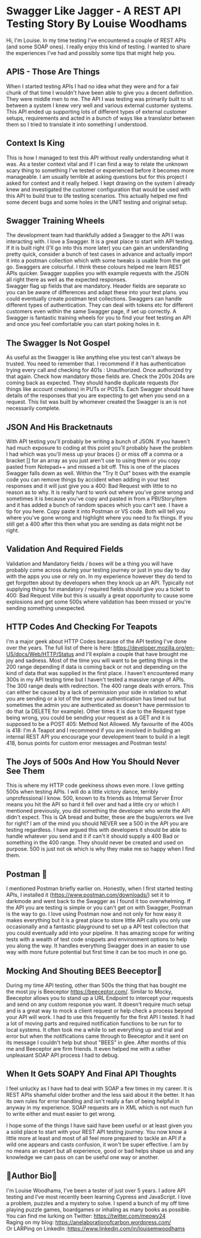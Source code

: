 # Swagger Like Jagger - A REST API Testing Story By Louise Woodhams

Hi, I'm Louise. In my time testing I've encountered a couple of REST APIs (and some SOAP ones). I really enjoy this kind of testing. I wanted to share the experiences 
I've had and possibly some tips that might help you.

## APIS - Those Are Things 

When I started testing APIs I had no idea what they were and for a fair chunk of that time I wouldn't have been able to give you a decent definition. 
They were middle men to me. The API I was testing was primarily built to sit between a system I knew very well and various external customer systems. This API ended up supporting lots of different types of external customer setups, requirements and acted in a bunch of ways like a translator between them so I tried to translate it into something I understood.

## Context Is King 

This is how I managed to test this API without really understanding what it was. As a tester context vital and if I can find a way to relate the unknown scary thing to something I've tested or 
experienced before it becomes more manageable. I am usually terrible at asking questions but for this project I asked for context and it really helped. I kept drawing on the system I already knew and 
investigated the customer configuration that would be used with this API to build true to life testing scenarios. This actually helped me find some decent bugs and some holes in the UNIT testing and original setup.


## Swagger Training Wheels 

The development team had thankfully added a Swagger to the API I was interacting with. I love a Swagger. It is a great place to start with API testing. If it is built right (I'll go into this more later) you can gain an understanding pretty quick, consider a bunch of test cases in advance and actually import it into a postman collection which with some tweaks is usable from the get go. 
Swaggers are colourful. I think these colours helped me learn REST APIs quicker. Swagger supplies you with example requests with the JSON all right there as well as the expected responses.  
Swagger flag up fields that are mandatory. Header fields are separate so you can be aware of differences and adapt these into your test plans. you could eventually create postman test collections. 
Swaggers can handle different types of authentication. They can deal with tokens etc for different customers even within the same Swagger page, if set up correctly. A Swagger is fantastic training wheels for you to find your feet testing an API and once you feel comfortable you can start poking holes in it.  

## The Swagger Is Not Gospel 

As useful as the Swagger is like anything else you test can't always be trusted. You need to remember that. I recommend if it has authentication trying every call and checking for 401s : Unauthorized. Once authorized try that again. Check how mandatory those fields are. Check the 200s 204s are coming back as expected. They should handle duplicate requests (for things like account creations) in PUTs or POSTs. Each Swagger should have details of the responses that you are expecting to get when you send on a request. This list was built by whomever created the Swagger is an is not necessarily complete.


## JSON And His Bracketnauts 

With API testing you'll probably be writing a bunch of JSON. If you haven't had much exposure to coding at this point you'll probably have the problem I had which was you'll mess up your braces {} or miss off a comma or a bracket [] for an array as you just aren't use to using them or you copy pasted from Notepad++ and missed a bit off. This is one of the places Swagger falls down as well. Within the "Try It Out" boxes with the example code you can remove things by accident when adding in your test responses and it will just give you a 400: Bad Request with little to no reason as to why. It is really hard to work out where you've gone wrong and sometimes it is because you've 
copy and pasted in from a PBI/Story/item and it has added a bunch of random spaces which you can't see. I have a tip for you here. Copy paste it into Postman or VS code. Both will tell you where you've gone wrong and highlight where you need to fix things. If you still get a 400 after this then what you are sending as data might not be right.


## Validation And Required Fields 

Validation and Mandatory fields / boxes will be a thing you will have probably come across during your testing journey or just in you day to day with the apps you use or rely on. In my experience however they do tend to get forgotten about by developers when they knock up an API. Typically not supplying things for mandatory / required fields should give you a ticket to 400: Bad Request Ville but this is usually a great opportunity to cause some explosions and get some 500s where validation has been missed or you're sending something unexpected.

## HTTP Codes And Checking For Teapots 

I'm a major geek about HTTP Codes because of the API testing I've done over the years. The full list of there is here: https://developer.mozilla.org/en-US/docs/Web/HTTP/Status and I'll explain a couple that 
have brought me joy and sadness. Most of the time you will want to be getting things in the 200 range depending if data is coming back or not and depending on the kind of data that was supplied in the first place.
I haven't encountered many 300s in my API testing time but I haven't tested a massive range of APIs. The 300 range deals with redirection. The 400 range deals with errors. This can either be caused by a lack 
of permission your side in relation to what you are sending or a lot of the time your authentication has timed out but sometimes the admin you are authenticated as doesn't have permission to do that (a DELETE for example). Other
times it is due to the Request type being wrong, you could be sending your request as a GET and it is supposed to be a POST 405: Method Not Allowed. My favourite of the 400s is 418: I'm A Teapot and 
I recommend if you are involved in building an internal REST API you encourage your development team to build in a legit 418, bonus points for custom error messages and Postman tests!

 ## The Joys of 500s And How You Should Never See Them 

This is where my HTTP code geekiness shows even more. I love getting 500s when testing APIs. I will do a little victory dance, terribly unprofessional I know. 500, known to its friends as Internal Server Error means 
you hit the API so hard it fell over and had a little cry or which I mentioned previously, you did something the developer who wrote the API didn't expect. This is QA bread and butter, these are the 
bugs/errors we live for right? I am of the mind you should NEVER see a 500 in the API you are testing regardless. I have argued this with developers it should be able to handle whatever you send and it 
if can't it should supply a 400 Bad or something in the 400 range. They should never be created and used on purpose. 500 is just not ok which is why they make me so happy when I find them.


## Postman 🚀

I mentioned Postman briefly earlier on. Honestly, when I first started testing APIs, I installed it (https://www.postman.com/downloads/) set it to darkmode and went back to the Swagger as I found it too overwhelming. 
If the API you are testing is simple or you can't get on with Swagger, Postman is the way to go. 
I love using Postman now and not only for how easy it makes everything but it is a great place to store little API calls you only use occasionally and a fantastic playground to set up a API test collection that you could eventually add into your pipeline. It has amazing scope for writing tests with a wealth of test code snippets and environment options to help you along the way. 
It handles everything Swagger does in an easier to use way with more future potential but first time it can be too much in one go. 
 

## Mocking And Shouting BEES Beeceptor🐝

During my time API testing, other than 500s the thing that has bought me the most joy is Beeceptor https://beeceptor.com/. Similar to Mocky, Beeceptor allows you to stand up a URL Endpoint to intercept your requests and send on any custom response you want.  It doesn't require much setup and is a great way to mock a client request or help check a process beyond your API will work. I had to use this frequently for the first API I tested. It had a lot of moving parts and required notification functions to be run for to local systems. It often took me a while to set everything up and trial and error but when the notifications came through to Beeceptor and it sent on its message I couldn't help but shout "BEES" in glee. After months of this me and Beeceptor are firm friends. It even helped me with a rather unpleasant SOAP API process I had to debug.

## When It Gets SOAPY And Final API Thoughts

I feel unlucky as I have had to deal with SOAP a few times in my career. It is REST APIs shameful older brother and the less said about it the better. It has its own rules for error handling and isn't really a fan of being helpful in anyway in my experience. SOAP requests are in XML which is not much fun to write either and must easier to get wrong.

I hope some of the things I have said have been useful or at least given you a solid place to start with your REST API testing journey.  You now know a little more at least and most of all feel more prepared to tackle an API if a wild one appears and casts confusion, it won't be super effective. I am by no means an expert but all experience, good or bad helps shape us and any knowledge we can pass on can be useful one way or another. 

## 🦇Author Bio🦇
I'm Louise Woodhams, I've been a tester of just over 5 years. I adore API testing and I've most recently been learning Cypress and JavaScript. I love a problem, puzzles and a mystery to solve. I spend a bunch of my off time playing puzzle games, boardgames or inhaling as many books as possible. 
You can find me lurking on Twitter: https://twitter.com/meowy24 <br>
Raging on my blog: https://anelaborationofcarbon.wordpress.com/ <br>
Or LARPing on LinkedIn :https://www.linkedin.com/in/louisemwoodhams <br>



